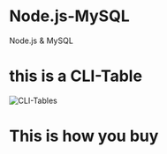 # Node.js-MySQL
Node.js &amp; MySQL


# this is a CLI-Table

![CLI-Tables](https://user-images.githubusercontent.com/46428004/55442817-33836480-557e-11e9-8618-972e8cd1a774.gif)


# This is how you buy

